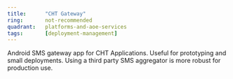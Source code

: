 ```yaml
---
title:      "CHT Gateway"
ring:       not-recommended
quadrant:   platforms-and-aoe-services
tags:       [deployment-management]
---
```


Android SMS gateway app for CHT Applications. Useful for prototyping and small deployments. Using a third party SMS aggregator is more robust for production use.